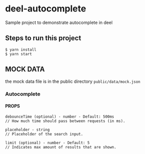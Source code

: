 # deel-autocomplete

Sample project to demonstrate autocomplete in deel

## Steps to run this project

```
$ yarn install
$ yarn start
```

## MOCK DATA
the mock data file is in the public directory `public/data/mock.json`

###  Autocomplete

#### PROPS
```
debounceTime (optional) - number - Default: 500ms
// How much time should pass between requests (in ms).
```
```
placeholder - string
// Placeholder of the search input.
```
```
limit (optional) - number - Default: 5
// Indicates max amount of results that are shown.
```